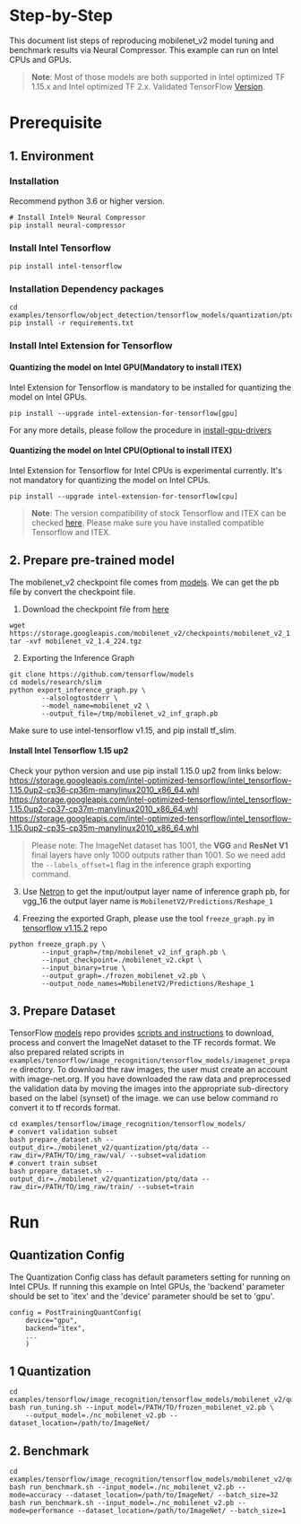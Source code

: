 Step-by-Step
============

This document list steps of reproducing mobilenet_v2 model tuning and benchmark results via Neural Compressor.
This example can run on Intel CPUs and GPUs.

> **Note**: 
> Most of those models are both supported in Intel optimized TF 1.15.x and Intel optimized TF 2.x. Validated TensorFlow [Version](/docs/source/installation_guide.md#validated-software-environment).
# Prerequisite

## 1. Environment

### Installation
Recommend python 3.6 or higher version.

```shell
# Install Intel® Neural Compressor
pip install neural-compressor
```

### Install Intel Tensorflow
```shell
pip install intel-tensorflow
```

### Installation Dependency packages
```shell
cd examples/tensorflow/object_detection/tensorflow_models/quantization/ptq
pip install -r requirements.txt
```

### Install Intel Extension for Tensorflow
#### Quantizing the model on Intel GPU(Mandatory to install ITEX)
Intel Extension for Tensorflow is mandatory to be installed for quantizing the model on Intel GPUs.

```shell
pip install --upgrade intel-extension-for-tensorflow[gpu]
```
For any more details, please follow the procedure in [install-gpu-drivers](https://github.com/intel/intel-extension-for-tensorflow/blob/main/docs/install/install_for_gpu.md#install-gpu-drivers)

#### Quantizing the model on Intel CPU(Optional to install ITEX)
Intel Extension for Tensorflow for Intel CPUs is experimental currently. It's not mandatory for quantizing the model on Intel CPUs.

```shell
pip install --upgrade intel-extension-for-tensorflow[cpu]
```
> **Note**: 
> The version compatibility of stock Tensorflow and ITEX can be checked [here](https://github.com/intel/intel-extension-for-tensorflow#compatibility-table). Please make sure you have installed compatible Tensorflow and ITEX.

## 2. Prepare pre-trained model

The mobilenet_v2 checkpoint file comes from [models](https://github.com/tensorflow/models/tree/master/research/slim#pre-trained-models).
We can get the pb file by convert the checkpoint file.

  1. Download the checkpoint file from [here](https://github.com/tensorflow/models/tree/master/research/slim#pre-trained-models)
  ```shell
  wget https://storage.googleapis.com/mobilenet_v2/checkpoints/mobilenet_v2_1.4_224.tgz
  tar -xvf mobilenet_v2_1.4_224.tgz
  ```

  2. Exporting the Inference Graph
  ```shell
  git clone https://github.com/tensorflow/models
  cd models/research/slim
  python export_inference_graph.py \
          --alsologtostderr \
          --model_name=mobilenet_v2 \
          --output_file=/tmp/mobilenet_v2_inf_graph.pb
  ```
  Make sure to use intel-tensorflow v1.15, and pip install tf_slim.
  #### Install Intel Tensorflow 1.15 up2
  Check your python version and use pip install 1.15.0 up2 from links below:
  https://storage.googleapis.com/intel-optimized-tensorflow/intel_tensorflow-1.15.0up2-cp36-cp36m-manylinux2010_x86_64.whl                
  https://storage.googleapis.com/intel-optimized-tensorflow/intel_tensorflow-1.15.0up2-cp37-cp37m-manylinux2010_x86_64.whl
  https://storage.googleapis.com/intel-optimized-tensorflow/intel_tensorflow-1.15.0up2-cp35-cp35m-manylinux2010_x86_64.whl
  > Please note: The ImageNet dataset has 1001, the **VGG** and **ResNet V1** final layers have only 1000 outputs rather than 1001. So we need add the `--labels_offset=1` flag in the inference graph exporting command.

  3. Use [Netron](https://lutzroeder.github.io/netron/) to get the input/output layer name of inference graph pb, for vgg_16 the output layer name is `MobilenetV2/Predictions/Reshape_1`

  4. Freezing the exported Graph, please use the tool `freeze_graph.py` in [tensorflow v1.15.2](https://github.com/tensorflow/tensorflow/blob/v1.15.2/tensorflow/python/tools/freeze_graph.py) repo 
  ```shell
  python freeze_graph.py \
          --input_graph=/tmp/mobilenet_v2_inf_graph.pb \
          --input_checkpoint=./mobilenet_v2.ckpt \
          --input_binary=true \
          --output_graph=./frozen_mobilenet_v2.pb \
          --output_node_names=MobilenetV2/Predictions/Reshape_1
  ```

## 3. Prepare Dataset

  TensorFlow [models](https://github.com/tensorflow/models) repo provides [scripts and instructions](https://github.com/tensorflow/models/tree/master/research/slim#an-automated-script-for-processing-imagenet-data) to download, process and convert the ImageNet dataset to the TF records format.
  We also prepared related scripts in ` examples/tensorflow/image_recognition/tensorflow_models/imagenet_prepare` directory. To download the raw images, the user must create an account with image-net.org. If you have downloaded the raw data and preprocessed the validation data by moving the images into the appropriate sub-directory based on the label (synset) of the image. we can use below command ro convert it to tf records format.

  ```shell
  cd examples/tensorflow/image_recognition/tensorflow_models/
  # convert validation subset
  bash prepare_dataset.sh --output_dir=./mobilenet_v2/quantization/ptq/data --raw_dir=/PATH/TO/img_raw/val/ --subset=validation
  # convert train subset
  bash prepare_dataset.sh --output_dir=./mobilenet_v2/quantization/ptq/data --raw_dir=/PATH/TO/img_raw/train/ --subset=train
  ```

# Run

## Quantization Config

The Quantization Config class has default parameters setting for running on Intel CPUs. If running this example on Intel GPUs, the 'backend' parameter should be set to 'itex' and the 'device' parameter should be set to 'gpu'.

```
config = PostTrainingQuantConfig(
    device="gpu",
    backend="itex",
    ...
    )
```

## 1 Quantization

  ```shell
  cd examples/tensorflow/image_recognition/tensorflow_models/mobilenet_v2/quantization/ptq
  bash run_tuning.sh --input_model=/PATH/TO/frozen_mobilenet_v2.pb \
      --output_model=./nc_mobilenet_v2.pb --dataset_location=/path/to/ImageNet/
  ```

## 2. Benchmark
  ```shell
  cd examples/tensorflow/image_recognition/tensorflow_models/mobilenet_v2/quantization/ptq
  bash run_benchmark.sh --input_model=./nc_mobilenet_v2.pb --mode=accuracy --dataset_location=/path/to/ImageNet/ --batch_size=32
  bash run_benchmark.sh --input_model=./nc_mobilenet_v2.pb --mode=performance --dataset_location=/path/to/ImageNet/ --batch_size=1
  ```
